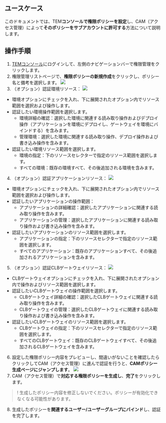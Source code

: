 ## ユースケース
このドキュメントでは、TEM**コンソールで権限ポリシーを設定**し、CAM（アクセス管理）によって**そのポリシーをサブアカウントに許可する**方法について説明します。

## 操作手順
1. [TEMコンソール](https://console.cloud.tencent.com/tem/policy?rid=1)にログインして、左側のナビゲーションバーで権限管理をクリックします。
2. 権限管理リストページで、**権限ポリシーの新規作成**をクリックし、ポリシー名と備考を選択します。
![](https://qcloudimg.tencent-cloud.cn/raw/3a86b5734ef912d86d60012fbc09d516.png)
3. （オプション）認証環境リソース：
![](https://qcloudimg.tencent-cloud.cn/raw/b1457ca050a19a2a46f6c19053a5744a.png)
 - 環境オプションにチェックを入れ、下に展開されたオプション内でリソース範囲を選択および操作します。
 - 認証したい環境操作範囲を選択します。
     - 環境詳細の確認：選択した環境に関連する読み取り操作およびデプロイ操作（アプリケーションを環境にデプロイし、ゲートウェイを環境にバインドする）を含みます。
     - 管理環境：選択した環境に関連する読み取り操作、デプロイ操作および書き込み操作を含みます。
 - 認証したい環境リソース範囲を選択します。
 	  - 環境の指定：下のリソースセレクターで指定のリソース範囲を選択します。
	- すべての環境：既存の環境すべて、その後追加される環境を含みます。
4. （オプション）認証アプリケーションリソース：
![](https://qcloudimg.tencent-cloud.cn/raw/fb8091812be010b4daff24b88bb875dd.png)
 - 環境オプションにチェックを入れ、下に展開されたオプション内でリソース範囲を選択および操作します。
 - 認証したいアプリケーションの操作範囲：
 	  - アプリケーションの詳細確認：選択したアプリケーションに関連する読み取り操作を含みます。
 	  - アプリケーションの管理：選択したアプリケーションに関連する読み取り操作および書き込み操作を含みます。
 - 認証したいアプリケーションのリソース範囲を選択します。
 	  - アプリケーションの指定：下のリソースセレクターで指定のリソース範囲を選択します。
 	  - すべてのアプリケーション：既存のアプリケーションすべて、その後追加されるアプリケーションを含みます。
5. （オプション）認証CLBゲートウェイリソース：
![](https://qcloudimg.tencent-cloud.cn/raw/5c57c6304ce2969181f52c5f0aa95f66.png)
 - CLBゲートウェイオプションにチェックを入れ、下に展開されたオプション内で操作およびリソース範囲を選択します。
 - 認証したいCLBゲートウェイの操作範囲を選択します。
 	  - CLBゲートウェイ詳細の確認：選択したCLBゲートウェイに関連する読み取り操作を含みます。
 	  - CLBゲートウェイの管理：選択したCLBゲートウェイに関連する読み取り操作および書き込み操作を含みます。
 - 認証したいCLBゲートウェイのリソース範囲を選択します。
 	  - CLBゲートウェイの指定：下のリソースセレクターで指定のリソース範囲を選択します。
     - すべてのCLBゲートウェイ：既存のCLBゲートウェイすべて、その後追加されるCLBゲートウェイを含みます。
6. 設定した権限ポリシー内容をプレビューし、間違いがないことを確認したらクリックしてCAM（アクセス管理）に進んで認証を行うと、**CAMポリシー生成ページにジャンプします**。
![](https://qcloudimg.tencent-cloud.cn/raw/12ea90e4deb1f41eccdcb93b3cd735b5.png)
7. CAM（アクセス管理）で**対応する権限ポリシーを生成し**、**完了**をクリックします。
>! 生成したポリシー内容を修正しないでください。ポリシーが有効化できなくなる可能性があります。
8. 生成したポリシーを**関連するユーザー/ユーザーグループにバインド**し、認証を完了します。
